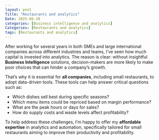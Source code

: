 ```yaml
---
layout: post
Title: "Restaurants and analytics"
Date: 2025-06-28
categories: [Business intelligence and analytics]
Categories: [Restaurants and analytics]
tags: [Restaurants and analytics]
---
```


After working for several years in both SMEs and large international companies across different industries and teams, I’ve seen how much capital is invested into analytics. The reason is clear: without insightful **Business Intelligence** solutions, decision-makers are more likely to make poor choices that can hinder a company’s growth.

That’s why it is essential for **all companies**, including small restaurants, to adopt data-driven tools. These tools can help answer critical questions such as:

- Which dishes sell best during specific seasons?
- Which menu items could be repriced based on margin performance?
- What are the peak hours or days for sales?
- How do supply costs and waste levels affect profitability?

To help address these challenges, I’m happy to offer my **affordable expertise** in analytics and automation, specifically tailored for small restaurants aiming to improve their productivity and profitability.

